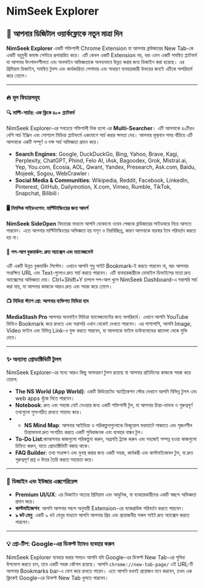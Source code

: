 # NimSeek Explorer

## 🚀 আপনার ডিজিটাল ওয়ার্কফ্লোকে নতুন মাত্রা দিন

**NimSeek Explorer** একটি শক্তিশালী Chrome Extension যা আপনার ব্রাউজারের New Tab-কে একটি বহুমুখী কমান্ড সেন্টারে রূপান্তরিত করে। এটি কেবল একটি Extension নয়, বরং এমন একটি সমন্বিত প্ল্যাটফর্ম যা আপনার উৎপাদনশীলতা এবং অনলাইন অভিজ্ঞতাকে অনন্যভাবে উন্নত করার জন্য ডিজাইন করা হয়েছে। এর প্রিমিয়াম ডিজাইন, সমন্বিত টুলস এবং কার্যকারিতা পেশাদার এবং সাধারণ ব্যবহারকারী উভয়ের জন্যই এটিকে অপরিহার্য করে তোলে।

---

### 🔥 মূল ফিচারসমূহ

#### 🔍 মাল্টি-সার্চার: এক ক্লিকে ৪০+ প্ল্যাটফর্ম
NimSeek Explorer-এর সবচেয়ে শক্তিশালী দিক হলো এর **Multi-Searcher**। এটি আপনাকে ৪০টিরও বেশি সার্চ ইঞ্জিন এবং সোশ্যাল মিডিয়া প্ল্যাটফর্মে একযোগে সার্চ করার ক্ষমতা দেয়। আপনার মূল্যবান সময় বাঁচিয়ে এটি আপনাকে একটি সম্পূর্ণ ও দক্ষ সার্চ অভিজ্ঞতা প্রদান করে।
* **Search Engines**: Google, DuckDuckGo, Bing, Yahoo, Brave, Kagi, Perplexity, ChatGPT, Phind, Felo AI, iAsk, Bagoodex, Grok, Mistral.ai, Yep, You.com, Ecosia, AOL, Qwant, Yandex, Presearch, Ask.com, Baidu, Mojeek, Sogou, WebCrawler।
* **Social Media & Communities**: Wikipedia, Reddit, Facebook, LinkedIn, Pinterest, GitHub, Dailymotion, X.com, Vimeo, Rumble, TikTok, Snapchat, Bilibili।

#### 🖥️ নিমসিক সাইডওপেন: মাল্টিটাস্কিংয়ের জন্য আদর্শ
**NimSeek SideOpen** ফিচারের মাধ্যমে আপনি যেকোনো ওয়েব পেজকে ব্রাউজারের সাইডবারে নিয়ে আসতে পারবেন। এতে আপনার মাল্টিটাস্কিংয়ের অভিজ্ঞতা হয় মসৃণ ও নিরবিচ্ছিন্ন, কারণ আপনাকে বারবার ট্যাব পরিবর্তন করতে হয় না।

#### 🔖 পপ-আপ বুকমার্কস: দ্রুত অ্যাক্সেস এবং ম্যানেজমেন্ট
এটি একটি উন্নত বুকমার্কিং সিস্টেম। এখানে আপনি শুধু সাইট Bookmark-ই করতে পারবেন না, বরং আপনার সংরক্ষিত URL এবং Text-গুলোও দ্রুত সার্চ করতে পারবেন। এটি ব্যবহারকারীকে মোবাইল ডিভাইসের মতো দ্রুত অ্যাক্সেসের অভিজ্ঞতা দেয়।  Ctrl+Shift+Y চাপলে পপ-আপ খুলে NimSeek Dashboard-এ সরাসরি সার্চ করা যায়, যা আপনার কাজকে আরও দ্রুত এবং সহজ করে তোলে।

#### 📺 মিডিয়া স্ট্যাশ প্রো: আপনার ব্যক্তিগত মিডিয়া হাব
**MediaStash Pro** আপনার অনলাইন মিডিয়া ম্যানেজমেন্টের জন্য অপরিহার্য। এখানে আপনি YouTube ভিডিও Bookmark করে রাখতে এবং সরাসরি এখান থেকেই দেখতে পারবেন। এর পাশাপাশি, আপনি Image, Video ফাইল এবং বিভিন্ন Link-ও যুক্ত করতে পারবেন, যা আপনাকে ফাইল ডাউনলোডের ঝামেলা থেকে মুক্তি দেবে।

---

### ✨ অন্যান্য প্রোডাক্টিভিটি টুলস

NimSeek Explorer-এর মধ্যে আরও কিছু অসাধারণ টুলস রয়েছে যা আপনার প্রতিদিনের কাজকে সহজ করে তোলে:

* **The NS World (App World)**: একটি কিউরেটেড অ্যাপ্লিকেশন স্টোর যেখানে আপনি বিভিন্ন টুলস এবং web apps খুঁজে নিতে পারবেন।
* **Notebook**: দ্রুত এবং সহজে নোট নেওয়ার জন্য একটি শক্তিশালী টুল, যা আপনার চিন্তা-ভাবনা ও গুরুত্বপূর্ণ তথ্যগুলো সুসংগঠিত রাখতে সাহায্য করে।
* * **NS Mind Map**: আপনার আইডিয়া ও পরিকল্পনাগুলোকে ভিজ্যুয়াল ফরম্যাটে সাজাতে এবং সৃজনশীল চিন্তাভাবনা দ্রুত সংগঠিত করতে একটি সুবিধাজনক এবং ব্যবহার বান্ধব টুল।
* **To-Do List**:কাআপনার কাজগুলো পরিকল্পনা করুন, অগ্রগতি ট্র্যাক করুন এবং সহজেই সম্পন্ন হওয়া কাজগুলো চিহ্নিত করুন, যাতে প্রোডাক্টিভিটি বজায় থাকে।
* **FAQ Builder**: তথ্য সংরক্ষণ এবং মুখস্থ করার জন্য একটি সহজ, কার্যকরী এবং কাস্টমাইজেবল টুল, যা দ্রুত গুরুত্বপূর্ণ প্রশ্ন ও উত্তর তৈরি করতে সহায়তা করে।

---

### 🎨 ডিজাইন এবং ইউজার এক্সপেরিয়েন্স

* **Premium UI/UX**: এর ডিজাইন অত্যন্ত প্রিমিয়াম এবং আধুনিক, যা ব্যবহারকারীদের একটি স্বচ্ছন্দ অভিজ্ঞতা প্রদান করে।
* **কাস্টমাইজেশন**: আপনি আপনার পছন্দ অনুযায়ী Extension-এর ব্যাকগ্রাউন্ড পরিবর্তন করতে পারবেন।
* **৯ ডট মেনু**: একটি ৯ ডট মেনুর মাধ্যমে আপনি আপনার প্রিয় এবং প্রয়োজনীয় সকল সাইট দ্রুত অ্যাক্সেস করতে পারবেন।

---

### 💡 প্রো-টিপ: Google-এর ডিফল্ট ট্যাবও ব্যবহার করুন
NimSeek Explorer ব্যবহার করার সময়ও আপনি যদি Google-এর ডিফল্ট New Tab-এর সুবিধা উপভোগ করতে চান, তবে একটি সহজ কৌশল রয়েছে। আপনি `chrome://new-tab-page/` এই URL-টি আপনার Bookmarks bar-এ যোগ করে রাখতে পারেন। এতে আপনি যখনই প্রয়োজন মনে করবেন, তখন এক ক্লিকেই Google-এর ডিফল্ট New Tab খুলতে পারবেন।

